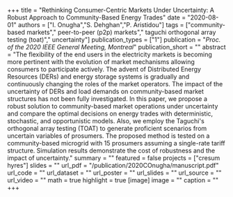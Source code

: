 +++
title = "Rethinking Consumer-Centric Markets Under Uncertainty: A Robust Approach to Community-Based Energy Trades"
date = "2020-08-01"
authors = ["I. Onugha","S. Dehghan","P. Aristidou"]
tags = ["community-based markets"," peer-to-peer (p2p) markets"," taguchi orthogonal array testing (toat)"," uncertainty"]
publication_types = ["1"]
publication = "_Proc. of the 2020 IEEE General Meeting, Montreal_"
publication_short = ""
abstract = "The flexibility of the end users in the electricity markets is becoming more pertinent with the evolution of market mechanisms allowing consumers to participate actively. The advent of Distributed Energy Resources (DERs) and energy storage systems is gradually and continuously changing the roles of the market operators. The impact of the uncertainty of DERs and load demands on community-based market structures has not been fully investigated. In this paper, we propose a robust solution to community-based market operations under uncertainty and compare the optimal decisions on energy trades with deterministic, stochastic, and opportunistic models. Also, we employ the Taguchi's orthogonal array testing (TOAT) to generate proficient scenarios from uncertain variables of prosumers. The proposed method is tested on a community-based microgrid  with 15 prosumers assuming a single-rate tariff structure. Simulation results demonstrate the cost of robustness and the impact of uncertainty."
summary = ""
featured = false
projects = ["cresum hyres"]
slides = ""
url_pdf = "/publication/2020COnugha/manuscript.pdf"
url_code = ""
url_dataset = ""
url_poster = ""
url_slides = ""
url_source = ""
url_video = ""
math = true
highlight = true
[image]
image = ""
caption = ""
+++

